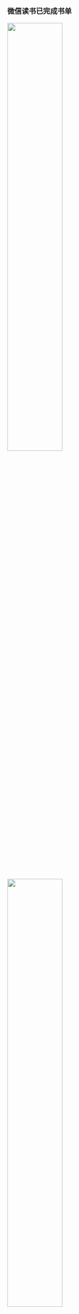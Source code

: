 ### 微信读书已完成书单

<img src="images/1.png" width="50%" alt=""/>
<img src="images/2.png" width="50%" alt=""/>
<img src="images/3.png" width="50%" alt=""/>
<img src="images/4.png" width="50%" alt=""/>
<img src="images/5.png" width="50%" alt=""/>
<img src="images/6.png" width="50%" alt=""/>
<img src="images/7.png" width="50%" alt=""/>
<img src="images/8.png" width="50%" alt=""/>
<img src="images/9.png" width="50%" alt=""/>
<img src="images/10.png" width="50%" alt=""/>
<img src="images/11.png" width="50%" alt=""/>
<img src="images/12.png" width="50%" alt=""/>
<img src="images/13.png" width="50%" alt=""/>
<img src="images/14.png" width="50%" alt=""/>
<img src="images/15.png" width="50%" alt=""/>
<img src="images/16.png" width="50%" alt=""/>
<img src="images/17.png" width="50%" alt=""/>
<img src="images/18.png" width="50%" alt=""/>
<img src="images/19.png" width="50%" alt=""/>
<img src="images/20.png" width="50%" alt=""/>
<img src="images/21.png" width="50%" alt=""/>
<img src="images/22.png" width="50%" alt=""/>
<img src="images/23.png" width="50%" alt=""/>
<img src="images/24.png" width="50%" alt=""/>
<img src="images/25.png" width="50%" alt=""/>
<img src="images/26.png" width="50%" alt=""/>
<img src="images/27.png" width="50%" alt=""/>
<img src="images/28.png" width="50%" alt=""/>
<img src="images/29.png" width="50%" alt=""/>
<img src="images/30.png" width="50%" alt=""/>
<img src="images/31.png" width="50%" alt=""/>
<img src="images/32.png" width="50%" alt=""/>
<img src="images/33.png" width="50%" alt=""/>
<img src="images/34.png" width="50%" alt=""/>
<img src="images/35.png" width="50%" alt=""/>
<img src="images/36.png" width="50%" alt=""/>
<img src="images/37.png" width="50%" alt=""/>
<img src="images/38.png" width="50%" alt=""/>
<img src="images/39.png" width="50%" alt=""/>
<img src="images/40.png" width="50%" alt=""/>